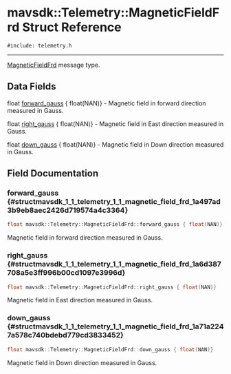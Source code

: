 # mavsdk::Telemetry::MagneticFieldFrd Struct Reference
`#include: telemetry.h`

----


[MagneticFieldFrd](structmavsdk_1_1_telemetry_1_1_magnetic_field_frd.md) message type. 


## Data Fields


float [forward_gauss](#structmavsdk_1_1_telemetry_1_1_magnetic_field_frd_1a497ad3b9eb8aec2426d719574a4c3364) { float(NAN)} - Magnetic field in forward direction measured in Gauss.

float [right_gauss](#structmavsdk_1_1_telemetry_1_1_magnetic_field_frd_1a6d387708a5e3ff996b00cd1097e3996d) { float(NAN)} - Magnetic field in East direction measured in Gauss.

float [down_gauss](#structmavsdk_1_1_telemetry_1_1_magnetic_field_frd_1a71a2247a578c740bdebd779cd3833452) { float(NAN)} - Magnetic field in Down direction measured in Gauss.


## Field Documentation


### forward_gauss {#structmavsdk_1_1_telemetry_1_1_magnetic_field_frd_1a497ad3b9eb8aec2426d719574a4c3364}

```cpp
float mavsdk::Telemetry::MagneticFieldFrd::forward_gauss { float(NAN)}
```


Magnetic field in forward direction measured in Gauss.


### right_gauss {#structmavsdk_1_1_telemetry_1_1_magnetic_field_frd_1a6d387708a5e3ff996b00cd1097e3996d}

```cpp
float mavsdk::Telemetry::MagneticFieldFrd::right_gauss { float(NAN)}
```


Magnetic field in East direction measured in Gauss.


### down_gauss {#structmavsdk_1_1_telemetry_1_1_magnetic_field_frd_1a71a2247a578c740bdebd779cd3833452}

```cpp
float mavsdk::Telemetry::MagneticFieldFrd::down_gauss { float(NAN)}
```


Magnetic field in Down direction measured in Gauss.

